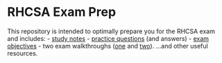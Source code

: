 # RHCSA Exam Prep

This repository is intended to optimally prepare you for the RHCSA exam and includes:
    - [study notes](/notes/README.md)
    - [practice questions](/questions/README.md) (and answers)
    - [exam objectives](/objectives.md)
    - two exam walkthroughs ([one](/practice/exam_walkthrough.md) and [two](/practice/exam2_walkthrough.md)).
...and other useful resources.

